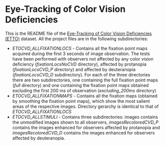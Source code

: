 # Eye-Tracking of Color Vision Deficiencies

This is the README file of the [Eye-Tracking of Color Vision Deficiencies (ETTO)](https://journals.sagepub.com/doi/full/10.1177/2041669519841073) dataset.
All the project files are in the following subdirectories:

* *ETOCVD_ALLFIXATIONLOCS* - Contains all the fixation point maps acquired during the first 3 seconds of image observation. The tests have been performed with observers not affected by any color vision deficiency (*fixationLocsNoCVD* directory), affected by protanopia (*fixationLocsCVD_P* directory) and affected by deuteranopia (*fixationLocsCVD_D* subdirectory). For each of the three directories there are two subdirectories, one containing the full fixation point maps (*full* directory) and one containing the fixation point maps obtained excluding the first 200 ms of observation (*excluding_200ms* directory)
* *ETOCVD_ALLFIXATIONMAPS* - Contains all the fixation maps (obtained by smoothing the fixation point maps), which show the most salient areas of the respective images. Directory gerarchy is identical to that of *ETOCVD_ALLFIXATIONLOCS*
* *ETOCVD_ALLSTIMULI* - Contains three subdirectories: images contains the unmodified images shown to all observers, *imagesRecoloredCVD_P* contains the images enhanced for observers affected by protanopia and *imagesRecoloredCVD_D* contains the images enhanced for observers affected by deuteranopia.